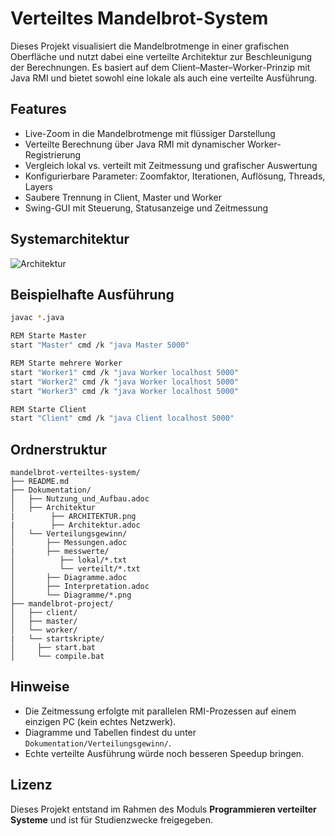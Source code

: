 # Verteiltes Mandelbrot-System

Dieses Projekt visualisiert die Mandelbrotmenge in einer grafischen Oberfläche und nutzt dabei eine verteilte Architektur zur Beschleunigung der Berechnungen. Es basiert auf dem Client–Master–Worker-Prinzip mit Java RMI und bietet sowohl eine lokale als auch eine verteilte Ausführung.

## Features

- Live-Zoom in die Mandelbrotmenge mit flüssiger Darstellung
- Verteilte Berechnung über Java RMI mit dynamischer Worker-Registrierung
- Vergleich lokal vs. verteilt mit Zeitmessung und grafischer Auswertung
- Konfigurierbare Parameter: Zoomfaktor, Iterationen, Auflösung, Threads, Layers
- Saubere Trennung in Client, Master und Worker
- Swing-GUI mit Steuerung, Statusanzeige und Zeitmessung

## Systemarchitektur

![Architektur](ARCHITEKTUR.png)

## Beispielhafte Ausführung

```bash
javac *.java

REM Starte Master
start "Master" cmd /k "java Master 5000"

REM Starte mehrere Worker
start "Worker1" cmd /k "java Worker localhost 5000"
start "Worker2" cmd /k "java Worker localhost 5000"
start "Worker3" cmd /k "java Worker localhost 5000"

REM Starte Client
start "Client" cmd /k "java Client localhost 5000"
```

## Ordnerstruktur

```
mandelbrot-verteiltes-system/
├── README.md
├── Dokumentation/
│   ├── Nutzung_und_Aufbau.adoc
│   ├── Architektur
|        ├── ARCHITEKTUR.png
|        ├── Architektur.adoc
│   └── Verteilungsgewinn/
│       ├── Messungen.adoc
|       ├── messwerte/
│          ├── lokal/*.txt
│          └── verteilt/*.txt
│       ├── Diagramme.adoc
│       ├── Interpretation.adoc
│       └── Diagramme/*.png
├── mandelbrot-project/
│   ├── client/
│   ├── master/
│   └── worker/
|   └── startskripte/
│     ├── start.bat
│     └── compile.bat
```

## Hinweise

- Die Zeitmessung erfolgte mit parallelen RMI-Prozessen auf einem einzigen PC (kein echtes Netzwerk).
- Diagramme und Tabellen findest du unter `Dokumentation/Verteilungsgewinn/`.
- Echte verteilte Ausführung würde noch besseren Speedup bringen.

## Lizenz

Dieses Projekt entstand im Rahmen des Moduls **Programmieren verteilter Systeme** und ist für Studienzwecke freigegeben.
